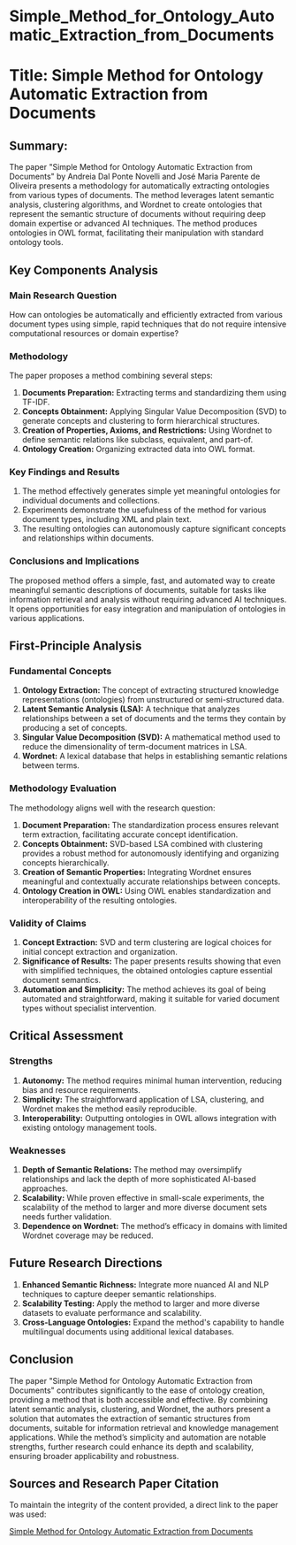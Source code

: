 # Simple_Method_for_Ontology_Automatic_Extraction_from_Documents

# Title: Simple Method for Ontology Automatic Extraction from Documents

## Summary:
The paper "Simple Method for Ontology Automatic Extraction from Documents" by Andreia Dal Ponte Novelli and José Maria Parente de Oliveira presents a methodology for automatically extracting ontologies from various types of documents. The method leverages latent semantic analysis, clustering algorithms, and Wordnet to create ontologies that represent the semantic structure of documents without requiring deep domain expertise or advanced AI techniques. The method produces ontologies in OWL format, facilitating their manipulation with standard ontology tools.

## Key Components Analysis

### Main Research Question
How can ontologies be automatically and efficiently extracted from various document types using simple, rapid techniques that do not require intensive computational resources or domain expertise?

### Methodology
The paper proposes a method combining several steps:
1. **Documents Preparation:** Extracting terms and standardizing them using TF-IDF.
2. **Concepts Obtainment:** Applying Singular Value Decomposition (SVD) to generate concepts and clustering to form hierarchical structures.
3. **Creation of Properties, Axioms, and Restrictions:** Using Wordnet to define semantic relations like subclass, equivalent, and part-of.
4. **Ontology Creation:** Organizing extracted data into OWL format.

### Key Findings and Results
1. The method effectively generates simple yet meaningful ontologies for individual documents and collections.
2. Experiments demonstrate the usefulness of the method for various document types, including XML and plain text.
3. The resulting ontologies can autonomously capture significant concepts and relationships within documents.

### Conclusions and Implications
The proposed method offers a simple, fast, and automated way to create meaningful semantic descriptions of documents, suitable for tasks like information retrieval and analysis without requiring advanced AI techniques. It opens opportunities for easy integration and manipulation of ontologies in various applications.

## First-Principle Analysis

### Fundamental Concepts
1. **Ontology Extraction:** The concept of extracting structured knowledge representations (ontologies) from unstructured or semi-structured data.
2. **Latent Semantic Analysis (LSA):** A technique that analyzes relationships between a set of documents and the terms they contain by producing a set of concepts.
3. **Singular Value Decomposition (SVD):** A mathematical method used to reduce the dimensionality of term-document matrices in LSA.
4. **Wordnet:** A lexical database that helps in establishing semantic relations between terms.

### Methodology Evaluation
The methodology aligns well with the research question:
1. **Document Preparation:** The standardization process ensures relevant term extraction, facilitating accurate concept identification.
2. **Concepts Obtainment:** SVD-based LSA combined with clustering provides a robust method for autonomously identifying and organizing concepts hierarchically.
3. **Creation of Semantic Properties:** Integrating Wordnet ensures meaningful and contextually accurate relationships between concepts.
4. **Ontology Creation in OWL:** Using OWL enables standardization and interoperability of the resulting ontologies.

### Validity of Claims
1. **Concept Extraction:** SVD and term clustering are logical choices for initial concept extraction and organization.
2. **Significance of Results:** The paper presents results showing that even with simplified techniques, the obtained ontologies capture essential document semantics.
3. **Automation and Simplicity:** The method achieves its goal of being automated and straightforward, making it suitable for varied document types without specialist intervention.

## Critical Assessment

### Strengths
1. **Autonomy:** The method requires minimal human intervention, reducing bias and resource requirements.
2. **Simplicity:** The straightforward application of LSA, clustering, and Wordnet makes the method easily reproducible.
3. **Interoperability:** Outputting ontologies in OWL allows integration with existing ontology management tools.

### Weaknesses
1. **Depth of Semantic Relations:** The method may oversimplify relationships and lack the depth of more sophisticated AI-based approaches.
2. **Scalability:** While proven effective in small-scale experiments, the scalability of the method to larger and more diverse document sets needs further validation.
3. **Dependence on Wordnet:** The method’s efficacy in domains with limited Wordnet coverage may be reduced.

## Future Research Directions
1. **Enhanced Semantic Richness:** Integrate more nuanced AI and NLP techniques to capture deeper semantic relationships.
2. **Scalability Testing:** Apply the method to larger and more diverse datasets to evaluate performance and scalability.
3. **Cross-Language Ontologies:** Expand the method's capability to handle multilingual documents using additional lexical databases.

## Conclusion
The paper "Simple Method for Ontology Automatic Extraction from Documents" contributes significantly to the ease of ontology creation, providing a method that is both accessible and effective. By combining latent semantic analysis, clustering, and Wordnet, the authors present a solution that automates the extraction of semantic structures from documents, suitable for information retrieval and knowledge management applications. While the method’s simplicity and automation are notable strengths, further research could enhance its depth and scalability, ensuring broader applicability and robustness.

## Sources and Research Paper Citation
To maintain the integrity of the content provided, a direct link to the paper was used:

[Simple Method for Ontology Automatic Extraction from Documents](https://github.com/kingler/mabos-research-papers/blob/main/research-papers/Ontology%20and%20Goal%20Model%20in%20Designing%20BDI%20Multi-Agent%20Systems.pdf)